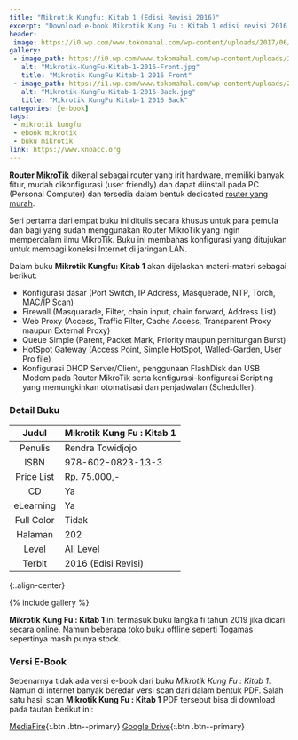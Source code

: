 ```yaml
---
title: "Mikrotik Kungfu: Kitab 1 (Edisi Revisi 2016)"
excerpt: "Download e-book Mikrotik Kung Fu : Kitab 1 edisi revisi 2016 PDF di sini"
header:
 image: https://i0.wp.com/www.tokomahal.com/wp-content/uploads/2017/06/cover.114.Mikrotik-KungFu-Kitab-1-2016-Front.jpg
gallery:
 - image_path: https://i0.wp.com/www.tokomahal.com/wp-content/uploads/2017/06/cover.114.Mikrotik-KungFu-Kitab-1-2016-Front.jpg
   alt: "Mikrotik-KungFu-Kitab-1-2016-Front.jpg"
   title: "Mikrotik KungFu Kitab-1 2016 Front"
 - image_path: https://i1.wp.com/www.tokomahal.com/wp-content/uploads/2017/06/cover.114.Mikrotik-KungFu-Kitab-1-2016-Back.jpg
   alt: "Mikrotik-KungFu-Kitab-1-2016-Back.jpg"
   title: "Mikrotik KungFu Kitab-1 2016 Back"
categories: [e-book]
tags:
 - mikrotik kungfu
 - ebook mikrotik
 - buku mikrotik
link: https://www.knoacc.org
---
```

**Router [MikroTik](https://www.knoacc.org/search/label/Mikrotik)** dikenal sebagai router yang irit hardware, memiliki banyak fitur, mudah dikonfigurasi (user friendly) dan dapat diinstall pada PC (Personal Computer) dan tersedia dalam bentuk dedicated [router yang murah](/).

Seri pertama dari empat buku ini ditulis secara khusus untuk para pemula dan bagi yang sudah menggunakan Router MikroTik yang ingin memperdalam ilmu MikroTik. Buku ini membahas konfigurasi yang ditujukan untuk membagi koneksi Internet di jaringan LAN.

Dalam buku **Mikrotik Kungfu: Kitab 1** akan dijelaskan materi-materi sebagai berikut:

- Konfigurasi dasar (Port Switch, IP Address, Masquerade, NTP, Torch, MAC/IP Scan)
- Firewall (Masquarade, Filter, chain input, chain forward, Address List)
- Web Proxy (Access, Traffic Filter, Cache Access, Transparent Proxy maupun External Proxy)
- Queue Simple (Parent, Packet Mark, Priority maupun perhitungan Burst)
- HotSpot Gateway (Access Point, Simple HotSpot, Walled-Garden, User Pro file)
- Konfigurasi DHCP Server/Client, penggunaan FlashDisk dan USB Modem pada Router MikroTik serta konfigurasi-konfigurasi Scripting yang memungkinkan otomatisasi dan penjadwalan (Scheduller).

### Detail Buku

| Judul | Mikrotik Kung Fu : Kitab 1 |
|:---:|:---|
| Penulis | Rendra Towidjojo |
| ISBN | 978-602-0823-13-3 |
| Price List | Rp. 75.000,- |
| CD | Ya |
| eLearning | Ya |
| Full Color | Tidak |
| Halaman | 202 |
| Level | All Level |
| Terbit | 2016 (Edisi Revisi) |
{:.align-center}

{% include gallery %}

**Mikrotik Kung Fu : Kitab 1** ini termasuk buku langka fi tahun 2019 jika dicari secara online. Namun beberapa toko buku offline seperti Togamas sepertinya masih punya stock.

### Versi E-Book

Sebenarnya tidak ada versi e-book dari buku *Mikrotik Kung Fu : Kitab 1*. Namun di internet banyak beredar versi scan dari dalam bentuk PDF. Salah satu hasil scan **Mikrotik Kung Fu : Kitab 1** PDF tersebut bisa di download pada tautan berikut ini:

[MediaFire](){:.btn .btn--primary} [Google Drive](){:.btn .btn--primary}
